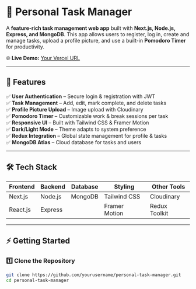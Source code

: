 # 📌 Personal Task Manager

A **feature-rich task management web app** built with **Next.js, Node.js, Express, and MongoDB**. This app allows users to register, log in, create and manage tasks, upload a profile picture, and use a built-in **Pomodoro Timer** for productivity.

🌐 **Live Demo:** [Your Vercel URL](https://your-app-link.vercel.app)

---

## 🚀 Features

✅ **User Authentication** – Secure login & registration with JWT  
✅ **Task Management** – Add, edit, mark complete, and delete tasks  
✅ **Profile Picture Upload** – Image upload with Cloudinary  
✅ **Pomodoro Timer** – Customizable work & break sessions per task  
✅ **Responsive UI** – Built with Tailwind CSS & Framer Motion  
✅ **Dark/Light Mode** – Theme adapts to system preference  
✅ **Redux Integration** – Global state management for profile & tasks  
✅ **MongoDB Atlas** – Cloud database for tasks and users

---

## 🛠️ Tech Stack

| Frontend | Backend | Database | Styling       | Other Tools   |
| -------- | ------- | -------- | ------------- | ------------- |
| Next.js  | Node.js | MongoDB  | Tailwind CSS  | Cloudinary    |
| React.js | Express |          | Framer Motion | Redux Toolkit |

---

## ⚡ Getting Started

### 1️⃣ Clone the Repository

```bash
git clone https://github.com/yourusername/personal-task-manager.git
cd personal-task-manager
```
